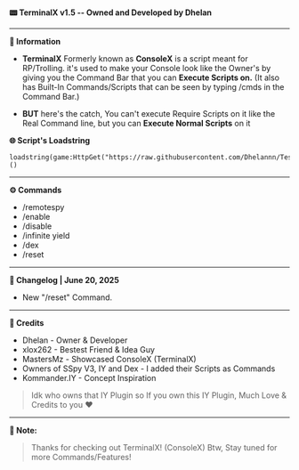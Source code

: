 **📟 TerminalX v1.5 -- Owned and Developed by Dhelan**

---

**📜 Information**
- **TerminalX** Formerly known as **ConsoleX** is a script meant for RP/Trolling. it's used to make your Console look like the Owner's by  giving you the Command Bar that you can **Execute Scripts on.** (It also has Built-In Commands/Scripts that can be seen by typing /cmds in the Command Bar.) 

- **BUT** here's the catch, You can't execute Require Scripts on it like the Real Command line, but you can **Execute Normal Scripts** on it


**🌐 Script's Loadstring**
```
loadstring(game:HttpGet("https://raw.githubusercontent.com/Dhelannn/Test/refs/heads/main/TerminalX"))()
```
---

**⚙️ Commands**

- /remotespy
- /enable
- /disable
- /infinite yield
- /dex
- /reset
---

**💾 Changelog | June 20, 2025**

- New "/reset" Command.

---
**👑 Credits**
+ Dhelan       - Owner & Developer
+ xlox262      - Bestest Friend & Idea Guy
+ MastersMz    - Showcased ConsoleX (TerminalX) 
+ Owners of SSpy V3, IY and Dex - I added their Scripts as Commands
+ Kommander.IY - Concept Inspiration
> Idk who owns that IY Plugin so If you own this IY Plugin, Much Love & Credits to you ❤

---
**📝 Note:**
> Thanks for checking out TerminalX! (ConsoleX)
> Btw, Stay tuned for more Commands/Features!  
